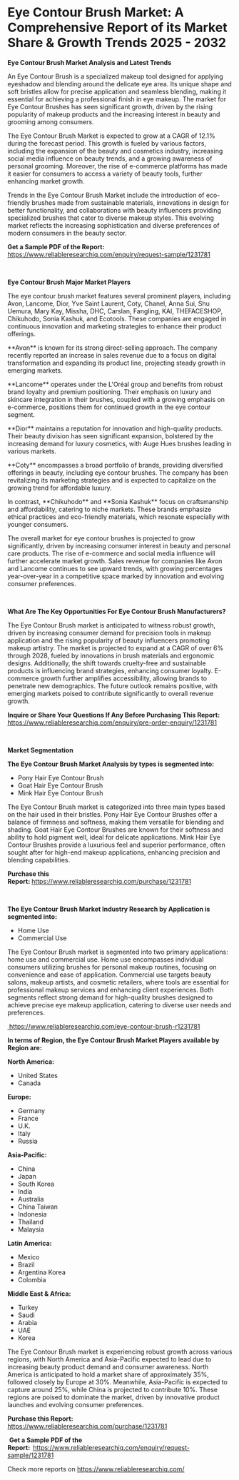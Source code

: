 <p><h1>Eye Contour Brush Market: A Comprehensive Report of its Market Share & Growth Trends 2025 - 2032</h1></p><p><strong>Eye Contour Brush Market Analysis and Latest Trends</strong></p>
<p><p>An Eye Contour Brush is a specialized makeup tool designed for applying eyeshadow and blending around the delicate eye area. Its unique shape and soft bristles allow for precise application and seamless blending, making it essential for achieving a professional finish in eye makeup. The market for Eye Contour Brushes has seen significant growth, driven by the rising popularity of makeup products and the increasing interest in beauty and grooming among consumers.</p><p>The Eye Contour Brush Market is expected to grow at a CAGR of 12.1% during the forecast period. This growth is fueled by various factors, including the expansion of the beauty and cosmetics industry, increasing social media influence on beauty trends, and a growing awareness of personal grooming. Moreover, the rise of e-commerce platforms has made it easier for consumers to access a variety of beauty tools, further enhancing market growth.</p><p>Trends in the Eye Contour Brush Market include the introduction of eco-friendly brushes made from sustainable materials, innovations in design for better functionality, and collaborations with beauty influencers providing specialized brushes that cater to diverse makeup styles. This evolving market reflects the increasing sophistication and diverse preferences of modern consumers in the beauty sector.</p></p>
<p><strong>Get a Sample PDF of the Report:&nbsp;</strong> <a href="https://www.reliableresearchiq.com/enquiry/request-sample/1231781?utm_campaign=2883&utm_medium=2&utm_source=Github&utm_content=ia&utm_term=05042025&utm_id=eye-contour-brush">https://www.reliableresearchiq.com/enquiry/request-sample/1231781</a></p>
<p>&nbsp;</p>
<p><strong>Eye Contour Brush Major Market Players</strong></p>
<p><p>The eye contour brush market features several prominent players, including Avon, Lancome, Dior, Yve Saint Laurent, Coty, Chanel, Anna Sui, Shu Uemura, Mary Kay, Missha, DHC, Carslan, Fangling, KAI, THEFACESHOP, Chikuhodo, Sonia Kashuk, and Ecotools. These companies are engaged in continuous innovation and marketing strategies to enhance their product offerings.</p><p>**Avon** is known for its strong direct-selling approach. The company recently reported an increase in sales revenue due to a focus on digital transformation and expanding its product line, projecting steady growth in emerging markets.</p><p>**Lancome** operates under the L'Oréal group and benefits from robust brand loyalty and premium positioning. Their emphasis on luxury and skincare integration in their brushes, coupled with a growing emphasis on e-commerce, positions them for continued growth in the eye contour segment.</p><p>**Dior** maintains a reputation for innovation and high-quality products. Their beauty division has seen significant expansion, bolstered by the increasing demand for luxury cosmetics, with Auge Hues brushes leading in various markets.</p><p>**Coty** encompasses a broad portfolio of brands, providing diversified offerings in beauty, including eye contour brushes. The company has been revitalizing its marketing strategies and is expected to capitalize on the growing trend for affordable luxury.</p><p>In contrast, **Chikuhodo** and **Sonia Kashuk** focus on craftsmanship and affordability, catering to niche markets. These brands emphasize ethical practices and eco-friendly materials, which resonate especially with younger consumers.</p><p>The overall market for eye contour brushes is projected to grow significantly, driven by increasing consumer interest in beauty and personal care products. The rise of e-commerce and social media influence will further accelerate market growth. Sales revenue for companies like Avon and Lancome continues to see upward trends, with growing percentages year-over-year in a competitive space marked by innovation and evolving consumer preferences.</p></p>
<p>&nbsp;</p>
<p><strong>What Are The Key Opportunities For Eye Contour Brush Manufacturers?</strong></p>
<p><p>The Eye Contour Brush market is anticipated to witness robust growth, driven by increasing consumer demand for precision tools in makeup application and the rising popularity of beauty influencers promoting makeup artistry.  The market is projected to expand at a CAGR of over 6% through 2028, fueled by innovations in brush materials and ergonomic designs. Additionally, the shift towards cruelty-free and sustainable products is influencing brand strategies, enhancing consumer loyalty. E-commerce growth further amplifies accessibility, allowing brands to penetrate new demographics. The future outlook remains positive, with emerging markets poised to contribute significantly to overall revenue growth.</p></p>
<p><strong>Inquire or Share Your Questions If Any Before Purchasing This Report:</strong> <a href="https://www.reliableresearchiq.com/enquiry/pre-order-enquiry/1231781?utm_campaign=2883&utm_medium=2&utm_source=Github&utm_content=ia&utm_term=05042025&utm_id=eye-contour-brush">https://www.reliableresearchiq.com/enquiry/pre-order-enquiry/1231781</a></p>
<p>&nbsp;</p>
<p><strong>Market Segmentation</strong></p>
<p><strong>The Eye Contour Brush Market Analysis by types is segmented into:</strong></p>
<p><ul><li>Pony Hair Eye Contour Brush</li><li>Goat Hair Eye Contour Brush</li><li>Mink Hair Eye Contour Brush</li></ul></p>
<p><p>The Eye Contour Brush market is categorized into three main types based on the hair used in their bristles. Pony Hair Eye Contour Brushes offer a balance of firmness and softness, making them versatile for blending and shading. Goat Hair Eye Contour Brushes are known for their softness and ability to hold pigment well, ideal for delicate applications. Mink Hair Eye Contour Brushes provide a luxurious feel and superior performance, often sought after for high-end makeup applications, enhancing precision and blending capabilities.</p></p>
<p><strong>Purchase this Report:&nbsp;</strong><a href="https://www.reliableresearchiq.com/purchase/1231781?utm_campaign=2883&utm_medium=2&utm_source=Github&utm_content=ia&utm_term=05042025&utm_id=eye-contour-brush">https://www.reliableresearchiq.com/purchase/1231781</a></p>
<p>&nbsp;</p>
<p><strong>The Eye Contour Brush Market Industry Research by Application is segmented into:</strong></p>
<p><ul><li>Home Use</li><li>Commercial Use</li></ul></p>
<p><p>The Eye Contour Brush market is segmented into two primary applications: home use and commercial use. Home use encompasses individual consumers utilizing brushes for personal makeup routines, focusing on convenience and ease of application. Commercial use targets beauty salons, makeup artists, and cosmetic retailers, where tools are essential for professional makeup services and enhancing client experiences. Both segments reflect strong demand for high-quality brushes designed to achieve precise eye makeup application, catering to diverse user needs and preferences.</p></p>
<p><a href="https://www.reliableresearchiq.com/eye-contour-brush-r1231781?utm_campaign=2883&utm_medium=2&utm_source=Github&utm_content=ia&utm_term=05042025&utm_id=eye-contour-brush">&nbsp;https://www.reliableresearchiq.com/eye-contour-brush-r1231781</a></p>
<p><strong>In terms of Region, the Eye Contour Brush Market Players available by Region are:</strong></p>
<p>
    <p> <strong> North America: </strong>
        <ul>
            <li>United States</li>
            <li>Canada</li>
        </ul>
        </p> 
    <p> <strong> Europe: </strong>
        <ul>
            <li>Germany</li>
            <li>France</li>
            <li>U.K.</li>
            <li>Italy</li>
            <li>Russia</li>
        </ul>
        </p> 
    <p> <strong> Asia-Pacific: </strong>
        <ul>
            <li>China</li>
            <li>Japan</li>
            <li>South Korea</li>
            <li>India</li>
            <li>Australia</li>
            <li>China Taiwan</li>
            <li>Indonesia</li>
            <li>Thailand</li>
            <li>Malaysia</li>
        </ul>
        </p> 
    <p> <strong> Latin America: </strong>
        <ul>
            <li>Mexico</li>
            <li>Brazil</li>
            <li>Argentina Korea</li>
            <li>Colombia</li>
        </ul>
        </p> 
    <p> <strong> Middle East & Africa: </strong>
        <ul>
            <li>Turkey</li>
            <li>Saudi</li>
            <li>Arabia</li>
            <li>UAE</li>
            <li>Korea</li>
        </ul>
    </p>
    </p>
<p><p>The Eye Contour Brush market is experiencing robust growth across various regions, with North America and Asia-Pacific expected to lead due to increasing beauty product demand and consumer awareness. North America is anticipated to hold a market share of approximately 35%, followed closely by Europe at 30%. Meanwhile, Asia-Pacific is expected to capture around 25%, while China is projected to contribute 10%. These regions are poised to dominate the market, driven by innovative product launches and evolving consumer preferences.</p></p>
<p><strong>Purchase this Report: </strong><a href="https://www.reliableresearchiq.com/purchase/1231781?utm_campaign=2883&utm_medium=2&utm_source=Github&utm_content=ia&utm_term=05042025&utm_id=eye-contour-brush">https://www.reliableresearchiq.com/purchase/1231781</a></p>
<p>&nbsp;<strong>Get a Sample PDF of the Report:&nbsp;&nbsp;</strong><a href="https://www.reliableresearchiq.com/enquiry/request-sample/1231781?utm_campaign=2883&utm_medium=2&utm_source=Github&utm_content=ia&utm_term=05042025&utm_id=eye-contour-brush">https://www.reliableresearchiq.com/enquiry/request-sample/1231781</a></p>
<p><strong></strong></p>
<p>Check more reports on <a href="https://www.reliableresearchiq.com/?utm_campaign=2883&utm_medium=2&utm_source=Github&utm_content=ia&utm_term=05042025&utm_id=eye-contour-brush">https://www.reliableresearchiq.com/</a></p>